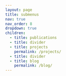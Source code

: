 ```yaml
---
layout: page
title: submenus
nav: true
nav_order: 8
dropdown: true
children:
  - title: publications
  - title: divider
  - title: projects
    permalink: /projects/
  - title: divider
  - title: blog
    permalink: /blog/
---
```

